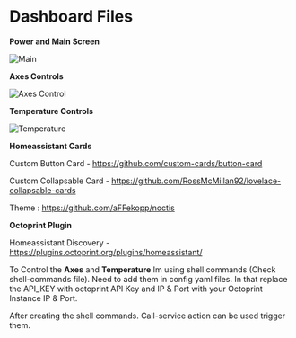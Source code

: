 # Dashboard Files


**Power and Main Screen**

![Main](https://user-images.githubusercontent.com/15265803/150678709-3b72f2c4-2636-45b1-af10-391b4b32ba9c.jpg)


**Axes Controls**

![Axes Control](https://user-images.githubusercontent.com/15265803/150678873-0cb426de-4faa-4bf3-bec4-975291ebdfa0.jpg)


**Temperature Controls**

![Temperature](https://user-images.githubusercontent.com/15265803/150678879-574dca58-c563-45bc-90ad-e5f923e83bde.jpg)


**Homeassistant Cards**

Custom Button Card - https://github.com/custom-cards/button-card

Custom Collapsable Card - https://github.com/RossMcMillan92/lovelace-collapsable-cards

Theme : https://github.com/aFFekopp/noctis

**Octoprint Plugin**

Homeassistant Discovery - https://plugins.octoprint.org/plugins/homeassistant/

To Control the **Axes** and **Temperature** Im using shell commands (Check shell-commands file). Need to add them in config yaml files. 
In that replace the API_KEY with octoprint API Key and IP & Port with your Octoprint Instance IP & Port.


After creating the shell commands. Call-service action can be used trigger them.




